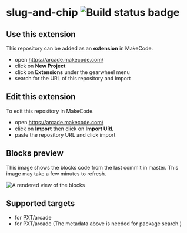 # slug-and-chip ![Build status badge](https://github.com/mrleemurray/slug-and-chip/workflows/MakeCode/badge.svg)



## Use this extension

This repository can be added as an **extension** in MakeCode.

* open https://arcade.makecode.com/
* click on **New Project**
* click on **Extensions** under the gearwheel menu
* search for the URL of this repository and import

## Edit this extension

To edit this repository in MakeCode.

* open https://arcade.makecode.com/
* click on **Import** then click on **Import URL**
* paste the repository URL and click import

## Blocks preview

This image shows the blocks code from the last commit in master.
This image may take a few minutes to refresh.

![A rendered view of the blocks](https://github.com/mrleemurray/slug-and-chip/raw/master/.makecode/blocks.png)

## Supported targets

* for PXT/arcade
* for PXT/arcade
(The metadata above is needed for package search.)

